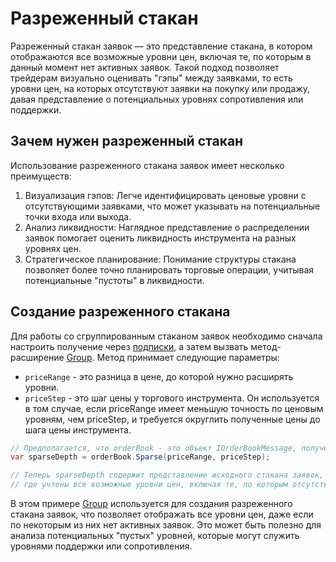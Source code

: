 # Разреженный стакан

Разреженный стакан заявок — это представление стакана, в котором отображаются все возможные уровни цен, включая те, по которым в данный момент нет активных заявок. Такой подход позволяет трейдерам визуально оценивать "гэпы" между заявками, то есть уровни цен, на которых отсутствуют заявки на покупку или продажу, давая представление о потенциальных уровнях сопротивления или поддержки.

## Зачем нужен разреженный стакан

Использование разреженного стакана заявок имеет несколько преимуществ:

1. Визуализация гэпов: Легче идентифицировать ценовые уровни с отсутствующими заявками, что может указывать на потенциальные точки входа или выхода.
2. Анализ ликвидности: Наглядное представление о распределении заявок помогает оценить ликвидность инструмента на разных уровнях цен.
3. Стратегическое планирование: Понимание структуры стакана позволяет более точно планировать торговые операции, учитывая потенциальные "пустоты" в ликвидности.

## Создание разреженного стакана

Для работы со сгруппированным стаканом заявок необходимо сначала настроить получение через [подписки](subscriptions.md), а затем вызвать метод-расширение [Group](xref:StockSharp.Messages.Extensions.Sparse). Метод принимает следующие параметры:

- `priceRange` - это разница в цене, до которой нужно расширять уровни.
- `priceStep` - это шаг цены у торгового инструмента. Он используется в том случае, если priceRange имеет меньшую точность по ценовым уровням, чем priceStep, и требуется округлить полученные цены до шага цены инструмента.

```cs
// Предполагается, что orderBook - это объект IOrderBookMessage, полученный из StockSharp
var sparseDepth = orderBook.Sparse(priceRange, priceStep);

// Теперь sparseDepth содержит представление исходного стакана заявок,
// где учтены все возможные уровни цен, включая те, по которым отсутствуют заявки.
```

В этом примере [Group](xref:StockSharp.Messages.Extensions.Sparse) используется для создания разреженного стакана заявок, что позволяет отображать все уровни цен, даже если по некоторым из них нет активных заявок. Это может быть полезно для анализа потенциальных "пустых" уровней, которые могут служить уровнями поддержки или сопротивления.